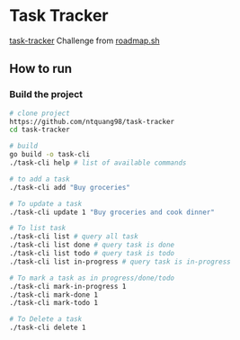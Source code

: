 # Task Tracker

[task-tracker](https://roadmap.sh/projects/task-tracker) Challenge from [roadmap.sh](https://roadmap.sh)

## How to run

### Build the project

```bash
# clone project
https://github.com/ntquang98/task-tracker
cd task-tracker

# build
go build -o task-cli
./task-cli help # list of available commands

# to add a task
./task-cli add "Buy groceries"

# To update a task
./task-cli update 1 "Buy groceries and cook dinner"

# To list task
./task-cli list # query all task
./task-cli list done # query task is done
./task-cli list todo # query task is todo
./task-cli list in-progress # query task is in-progress

# To mark a task as in progress/done/todo
./task-cli mark-in-progress 1
./task-cli mark-done 1
./task-cli mark-todo 1

# To Delete a task
./task-cli delete 1
```

